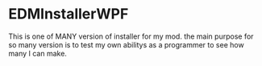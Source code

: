 # EDMInstallerWPF
This is one of MANY version of installer for my mod. the main purpose for so many version is to test my own 
abilitys as a programmer to see how many I can make.
